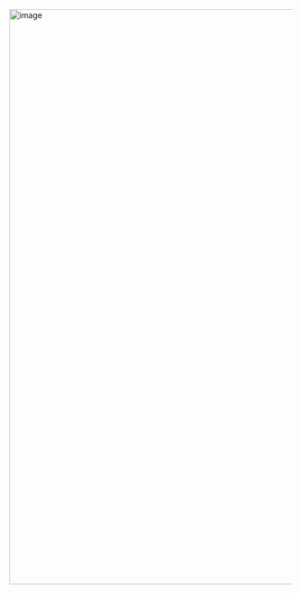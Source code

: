 <img width="1168" height="1024" alt="image" src="https://github.com/user-attachments/assets/370f6f4f-7ac8-4031-8726-e79ddd4f2f03" />
